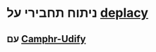 # ניתוח תחבירי על [deplacy](https://koichiyasuoka.github.io/deplacy/)

## עם [Camphr-Udify](https://camphr.readthedocs.io/en/latest/notes/udify.html)

